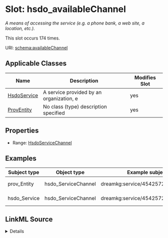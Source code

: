 

# Slot: hsdo_availableChannel


_A means of accessing the service (e.g. a phone bank, a web site, a location, etc.)._






This slot occurs 174 times.


URI: [schema:availableChannel](http://schema.org/availableChannel)



<!-- no inheritance hierarchy -->





## Applicable Classes

| Name | Description | Modifies Slot |
| --- | --- | --- |
| [HsdoService](../classes/HsdoService.md) | A service provided by an organization, e |  yes  |
| [ProvEntity](../classes/ProvEntity.md) | No class (type) description specified |  yes  |







## Properties

* Range: [HsdoServiceChannel](../classes/HsdoServiceChannel.md)






## Examples

| Subject type | Object type | Example subject | Example object | Occurrences |
| --- | --- | --- | --- | --- |
| prov_Entity | hsdo_ServiceChannel | dreamkg:service/4542572480692224 | dreamkg:service/channel/AB-4542572480692224 | 174 |
| hsdo_Service | hsdo_ServiceChannel | dreamkg:service/4542572480692224 | dreamkg:service/channel/AB-4542572480692224 | 174 |




## LinkML Source

<details>

```yaml
name: hsdo_availableChannel
annotations:
  count:
    tag: count
    value: 174
description: A means of accessing the service (e.g. a phone bank, a web site, a location,
  etc.).
examples:
- object:
    example_object: dreamkg:service/channel/AB-4542572480692224
    example_object_type: hsdo_ServiceChannel
    example_predicate: schema:availableChannel
    example_subject: dreamkg:service/4542572480692224
    example_subject_type: prov_Entity
- object:
    example_object: dreamkg:service/channel/AB-4542572480692224
    example_object_type: hsdo_ServiceChannel
    example_predicate: schema:availableChannel
    example_subject: dreamkg:service/4542572480692224
    example_subject_type: hsdo_Service
from_schema: dream-kg
rank: 1000
slot_uri: schema:availableChannel
alias: hsdo_availableChannel
domain_of:
- hsdo_Service
- prov_Entity
range: hsdo_ServiceChannel

```
</details>